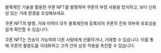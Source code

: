 블록체인 기술을 활용한 쿠폰 NFT를 발행하여 쿠폰의 부정 사용을 방지하고, 보다 신뢰성 있는 거래 환경을 조성해보세요.

쿠폰 NFT의 발행, 거래 이력이 모두 블록체인에 등록되어 쿠폰의 진위 여부와 유효성을 쉽게 확인할 수 있습니다.

쿠폰 NFT는 전송이 가능하여 다른 사람에게 선물하거나, 거래할 수 있습니다. 이를 통해 쿠폰의 활용도를 극대화하고 고객 간의 상호 작용을 촉진할 수 있습니다.
